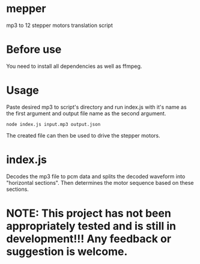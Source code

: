 # mepper
mp3 to 12 stepper motors translation script

# Before use
You need to install all dependencies as well as ffmpeg.

# Usage
Paste desired mp3 to script's directory and run index.js with it's name as the first argument and output file name as the second argument.

    node index.js input.mp3 output.json

The created file can then be used to drive the stepper motors.

# index.js
Decodes the mp3 file to pcm data and splits the decoded waveform into "horizontal sections". Then determines the motor sequence based on these sections.

# NOTE: This project has not been appropriately tested and is still in development!!! Any feedback or suggestion is welcome.